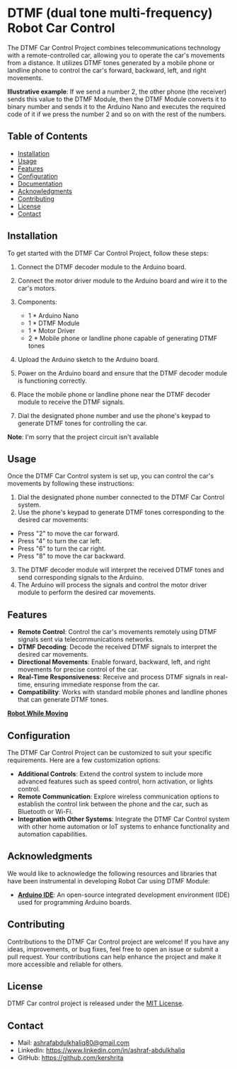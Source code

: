 # DTMF (dual tone multi-frequency) Robot Car Control

The DTMF Car Control Project combines telecommunications technology with a remote-controlled car, allowing you to operate the car's movements from a distance. It utilizes DTMF tones generated by a mobile phone or landline phone to control the car's forward, backward, left, and right movements.

**Illustrative example**: If we send a number 2, the other phone (the receiver) sends this value to the DTMF Module, then the DTMF Module converts it to binary number and sends it to the Arduino Nano and executes the required code of it if we press the number 2 and so on with the rest of the numbers.

## Table of Contents

- [Installation](#installation)
- [Usage](#usage)
- [Features](#features)
- [Configuration](#configuration)
- [Documentation](#documentation)
- [Acknowledgments](#acknowledgments)
- [Contributing](#contributing)
- [License](#license)
- [Contact](#contact)

## Installation

To get started with the DTMF Car Control Project, follow these steps:

1. Connect the DTMF decoder module to the Arduino board.
2. Connect the motor driver module to the Arduino board and wire it to the car's motors.
3. Components:
	- 1 * Arduino Nano
	- 1 * DTMF Module
	- 1 * Motor Driver
	- 2 * Mobile phone or landline phone capable of generating DTMF tones

3. Upload the Arduino sketch to the Arduino board.
4. Power on the Arduino board and ensure that the DTMF decoder module is functioning correctly.
5. Place the mobile phone or landline phone near the DTMF decoder module to receive the DTMF signals.
6. Dial the designated phone number and use the phone's keypad to generate DTMF tones for controlling the car.

**Note**: I'm sorry that the project circuit isn't available

## Usage

Once the DTMF Car Control system is set up, you can control the car's movements by following these instructions:

1. Dial the designated phone number connected to the DTMF Car Control system.
2. Use the phone's keypad to generate DTMF tones corresponding to the desired car movements:
- Press "2" to move the car forward.
- Press "4" to turn the car left.
- Press "6" to turn the car right.
- Press "8" to move the car backward.
3. The DTMF decoder module will interpret the received DTMF tones and send corresponding signals to the Arduino.
4. The Arduino will process the signals and control the motor driver module to perform the desired car movements.

## Features

- **Remote Control**: Control the car's movements remotely using DTMF signals sent via telecommunications networks.
- **DTMF Decoding**: Decode the received DTMF signals to interpret the desired car movements.
- **Directional Movements**: Enable forward, backward, left, and right movements for precise control of the car.
- **Real-Time Responsiveness**: Receive and process DTMF signals in real-time, ensuring immediate response from the car.
- **Compatibility**: Works with standard mobile phones and landline phones that can generate DTMF tones.

**[Robot While Moving](https://drive.google.com/file/d/1MkTyPqT7drrVki1eYvzhlTXANotOzHaV/view?usp=sharing)**

## Configuration

The DTMF Car Control Project can be customized to suit your specific requirements. Here are a few customization options:

- **Additional Controls**: Extend the control system to include more advanced features such as speed control, horn activation, or lights control.
- **Remote Communication**: Explore wireless communication options to establish the control link between the phone and the car, such as Bluetooth or Wi-Fi.
- **Integration with Other Systems**: Integrate the DTMF Car Control system with other home automation or IoT systems to enhance functionality and automation capabilities.

## Acknowledgments

We would like to acknowledge the following resources and libraries that have been instrumental in developing Robot Car using DTMF Module:

- **[Arduino IDE](https://www.arduino.cc/en/software)**:  An open-source integrated development environment (IDE) used for programming Arduino boards.

## Contributing

Contributions to the DTMF Car Control project are welcome! If you have any ideas, improvements, or bug fixes, feel free to open an issue or submit a pull request. Your contributions can help enhance the project and make it more accessible and reliable for others.

## License

DTMF Car control project is released under the [MIT License](LICENSE).

## Contact

- Mail: ashrafabdulkhaliq80@gmail.com
- LinkedIn: https://www.linkedin.com/in/ashraf-abdulkhaliq
- GitHub: https://github.com/kershrita